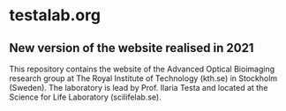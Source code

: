 # testalab.org
## New version of the website realised in 2021

This repository contains the website of the Advanced Optical Bioimaging research group at The Royal Institute of Technology (kth.se) in Stockholm (Sweden).
The laboratory is lead by Prof. Ilaria Testa and located at the Science for Life Laboratory (scilifelab.se).
